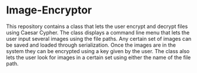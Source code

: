 # Image-Encryptor

This repository contains a class that lets the user encrypt and decrypt files using Caesar Cypher. The class displays a command line menu that lets the user input several images using the file paths. Any certain set of images can be saved and loaded through serialization. Once the images are in the system they can be encrypted using a key given by the user. The class also lets the user look for images in a certain set using either the name of the file path.
